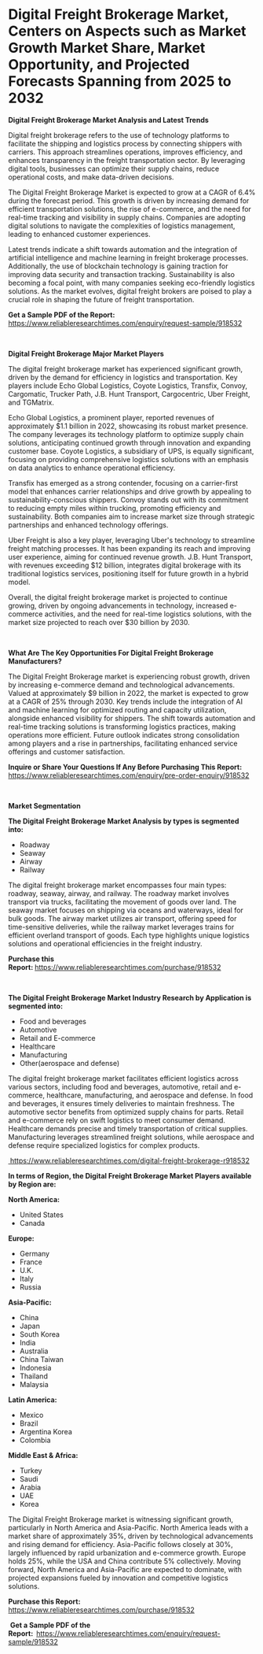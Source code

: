 <p><h1>Digital Freight Brokerage Market, Centers on Aspects such as Market Growth Market Share, Market Opportunity, and Projected Forecasts Spanning from 2025 to 2032</h1></p><p><strong>Digital Freight Brokerage Market Analysis and Latest Trends</strong></p>
<p><p>Digital freight brokerage refers to the use of technology platforms to facilitate the shipping and logistics process by connecting shippers with carriers. This approach streamlines operations, improves efficiency, and enhances transparency in the freight transportation sector. By leveraging digital tools, businesses can optimize their supply chains, reduce operational costs, and make data-driven decisions.</p><p>The Digital Freight Brokerage Market is expected to grow at a CAGR of 6.4% during the forecast period. This growth is driven by increasing demand for efficient transportation solutions, the rise of e-commerce, and the need for real-time tracking and visibility in supply chains. Companies are adopting digital solutions to navigate the complexities of logistics management, leading to enhanced customer experiences.</p><p>Latest trends indicate a shift towards automation and the integration of artificial intelligence and machine learning in freight brokerage processes. Additionally, the use of blockchain technology is gaining traction for improving data security and transaction tracking. Sustainability is also becoming a focal point, with many companies seeking eco-friendly logistics solutions. As the market evolves, digital freight brokers are poised to play a crucial role in shaping the future of freight transportation.</p></p>
<p><strong>Get a Sample PDF of the Report:&nbsp;</strong> <a href="https://www.reliableresearchtimes.com/enquiry/request-sample/918532?utm_campaign=3202&utm_medium=2&utm_source=Github&utm_content=ia&utm_term=18042025&utm_id=digital-freight-brokerage">https://www.reliableresearchtimes.com/enquiry/request-sample/918532</a></p>
<p>&nbsp;</p>
<p><strong>Digital Freight Brokerage Major Market Players</strong></p>
<p><p>The digital freight brokerage market has experienced significant growth, driven by the demand for efficiency in logistics and transportation. Key players include Echo Global Logistics, Coyote Logistics, Transfix, Convoy, Cargomatic, Trucker Path, J.B. Hunt Transport, Cargocentric, Uber Freight, and TGMatrix. </p><p>Echo Global Logistics, a prominent player, reported revenues of approximately $1.1 billion in 2022, showcasing its robust market presence. The company leverages its technology platform to optimize supply chain solutions, anticipating continued growth through innovation and expanding customer base. Coyote Logistics, a subsidiary of UPS, is equally significant, focusing on providing comprehensive logistics solutions with an emphasis on data analytics to enhance operational efficiency.</p><p>Transfix has emerged as a strong contender, focusing on a carrier-first model that enhances carrier relationships and drive growth by appealing to sustainability-conscious shippers. Convoy stands out with its commitment to reducing empty miles within trucking, promoting efficiency and sustainability. Both companies aim to increase market size through strategic partnerships and enhanced technology offerings. </p><p>Uber Freight is also a key player, leveraging Uber's technology to streamline freight matching processes. It has been expanding its reach and improving user experience, aiming for continued revenue growth. J.B. Hunt Transport, with revenues exceeding $12 billion, integrates digital brokerage with its traditional logistics services, positioning itself for future growth in a hybrid model.</p><p>Overall, the digital freight brokerage market is projected to continue growing, driven by ongoing advancements in technology, increased e-commerce activities, and the need for real-time logistics solutions, with the market size projected to reach over $30 billion by 2030.</p></p>
<p>&nbsp;</p>
<p><strong>What Are The Key Opportunities For Digital Freight Brokerage Manufacturers?</strong></p>
<p><p>The Digital Freight Brokerage market is experiencing robust growth, driven by increasing e-commerce demand and technological advancements. Valued at approximately $9 billion in 2022, the market is expected to grow at a CAGR of 25% through 2030. Key trends include the integration of AI and machine learning for optimized routing and capacity utilization, alongside enhanced visibility for shippers. The shift towards automation and real-time tracking solutions is transforming logistics practices, making operations more efficient. Future outlook indicates strong consolidation among players and a rise in partnerships, facilitating enhanced service offerings and customer satisfaction.</p></p>
<p><strong>Inquire or Share Your Questions If Any Before Purchasing This Report:</strong> <a href="https://www.reliableresearchtimes.com/enquiry/pre-order-enquiry/918532?utm_campaign=3202&utm_medium=2&utm_source=Github&utm_content=ia&utm_term=18042025&utm_id=digital-freight-brokerage">https://www.reliableresearchtimes.com/enquiry/pre-order-enquiry/918532</a></p>
<p>&nbsp;</p>
<p><strong>Market Segmentation</strong></p>
<p><strong>The Digital Freight Brokerage Market Analysis by types is segmented into:</strong></p>
<p><ul><li>Roadway</li><li>Seaway</li><li>Airway</li><li>Railway</li></ul></p>
<p><p>The digital freight brokerage market encompasses four main types: roadway, seaway, airway, and railway. The roadway market involves transport via trucks, facilitating the movement of goods over land. The seaway market focuses on shipping via oceans and waterways, ideal for bulk goods. The airway market utilizes air transport, offering speed for time-sensitive deliveries, while the railway market leverages trains for efficient overland transport of goods. Each type highlights unique logistics solutions and operational efficiencies in the freight industry.</p></p>
<p><strong>Purchase this Report:&nbsp;</strong><a href="https://www.reliableresearchtimes.com/purchase/918532?utm_campaign=3202&utm_medium=2&utm_source=Github&utm_content=ia&utm_term=18042025&utm_id=digital-freight-brokerage">https://www.reliableresearchtimes.com/purchase/918532</a></p>
<p>&nbsp;</p>
<p><strong>The Digital Freight Brokerage Market Industry Research by Application is segmented into:</strong></p>
<p><ul><li>Food and beverages</li><li>Automotive</li><li>Retail and E-commerce</li><li>Healthcare</li><li>Manufacturing</li><li>Other(aerospace and defense)</li></ul></p>
<p><p>The digital freight brokerage market facilitates efficient logistics across various sectors, including food and beverages, automotive, retail and e-commerce, healthcare, manufacturing, and aerospace and defense. In food and beverages, it ensures timely deliveries to maintain freshness. The automotive sector benefits from optimized supply chains for parts. Retail and e-commerce rely on swift logistics to meet consumer demand. Healthcare demands precise and timely transportation of critical supplies. Manufacturing leverages streamlined freight solutions, while aerospace and defense require specialized logistics for complex products.</p></p>
<p><a href="https://www.reliableresearchtimes.com/digital-freight-brokerage-r918532?utm_campaign=3202&utm_medium=2&utm_source=Github&utm_content=ia&utm_term=18042025&utm_id=digital-freight-brokerage">&nbsp;https://www.reliableresearchtimes.com/digital-freight-brokerage-r918532</a></p>
<p><strong>In terms of Region, the Digital Freight Brokerage Market Players available by Region are:</strong></p>
<p>
    <p> <strong> North America: </strong>
        <ul>
            <li>United States</li>
            <li>Canada</li>
        </ul>
        </p> 
    <p> <strong> Europe: </strong>
        <ul>
            <li>Germany</li>
            <li>France</li>
            <li>U.K.</li>
            <li>Italy</li>
            <li>Russia</li>
        </ul>
        </p> 
    <p> <strong> Asia-Pacific: </strong>
        <ul>
            <li>China</li>
            <li>Japan</li>
            <li>South Korea</li>
            <li>India</li>
            <li>Australia</li>
            <li>China Taiwan</li>
            <li>Indonesia</li>
            <li>Thailand</li>
            <li>Malaysia</li>
        </ul>
        </p> 
    <p> <strong> Latin America: </strong>
        <ul>
            <li>Mexico</li>
            <li>Brazil</li>
            <li>Argentina Korea</li>
            <li>Colombia</li>
        </ul>
        </p> 
    <p> <strong> Middle East & Africa: </strong>
        <ul>
            <li>Turkey</li>
            <li>Saudi</li>
            <li>Arabia</li>
            <li>UAE</li>
            <li>Korea</li>
        </ul>
    </p>
    </p>
<p><p>The Digital Freight Brokerage market is witnessing significant growth, particularly in North America and Asia-Pacific. North America leads with a market share of approximately 35%, driven by technological advancements and rising demand for efficiency. Asia-Pacific follows closely at 30%, largely influenced by rapid urbanization and e-commerce growth. Europe holds 25%, while the USA and China contribute 5% collectively. Moving forward, North America and Asia-Pacific are expected to dominate, with projected expansions fueled by innovation and competitive logistics solutions.</p></p>
<p><strong>Purchase this Report: </strong><a href="https://www.reliableresearchtimes.com/purchase/918532?utm_campaign=3202&utm_medium=2&utm_source=Github&utm_content=ia&utm_term=18042025&utm_id=digital-freight-brokerage">https://www.reliableresearchtimes.com/purchase/918532</a></p>
<p>&nbsp;<strong>Get a Sample PDF of the Report:&nbsp;&nbsp;</strong><a href="https://www.reliableresearchtimes.com/enquiry/request-sample/918532?utm_campaign=3202&utm_medium=2&utm_source=Github&utm_content=ia&utm_term=18042025&utm_id=digital-freight-brokerage">https://www.reliableresearchtimes.com/enquiry/request-sample/918532</a></p>
<p><strong></strong></p>
<p><p></p><p></p><p></p></p>